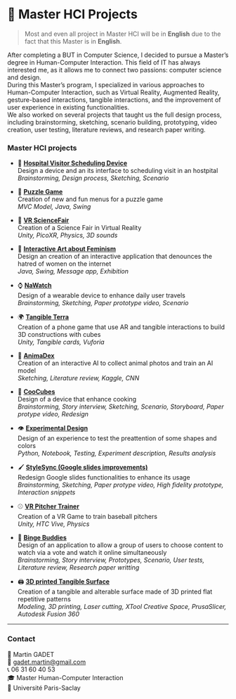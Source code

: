 # 📂 Master HCI Projects 

> Most and even all project in Master HCI will be in **English** due to the fact that this Master is in **English**.

After completing a BUT in Computer Science, I decided to pursue a Master’s degree in Human-Computer Interaction. This field of IT has always interested me, as it allows me to connect two passions: computer science and design.  
During this Master’s program, I specialized in various approaches to Human-Computer Interaction, such as Virtual Reality, Augmented Reality, gesture-based interactions, tangible interactions, and the improvement of user experience in existing functionalities.  
We also worked on several projects that taught us the full design process, including brainstorming, sketching, scenario building, prototyping, video creation, user testing, literature reviews, and research paper writing.  

### Master HCI projects

- 🏥 [**Hospital Visitor Scheduling Device**](https://github.com/gadetmartin/Portfolio/tree/main/Projects/Master%20HCI/Hospital%20Visitor%20Scheduling%20Device)  
  Design a device  and an its interface to scheduling visit in an hostpital  
  *Brainstorming, Design process, Sketching, Scenario*  

- 🧩 [**Puzzle Game**](https://github.com/gadetmartin/Portfolio/tree/main/Projects/Master%20HCI/Puzzle%20Game)  
  Creation of new and fun menus for a puzzle game  
  *MVC Model, Java, Swing*  

- 🧪 [**VR ScienceFair**](https://github.com/gadetmartin/Portfolio/tree/main/Projects/Master%20HCI/VR%20Science%20Fair)  
  Creation of a Science Fair in Virtual Reality  
  *Unity, PicoXR, Physics, 3D sounds*  

- 🎨 [**Interactive Art about Feminism**](https://github.com/gadetmartin/Portfolio/tree/main/Projects/Master%20HCI/Interactive%20Art%20about%20Feminism)  
  Design an creation of an interactive application that denounces the hatred of women on the internet  
  *Java, Swing, Message app, Exhibition*  

- ⌚ [**NaWatch**](https://github.com/gadetmartin/Portfolio/tree/main/Projects/Master%20HCI/NaWatch)  
  Design of a wearable device to enhance daily user travels  
  *Brainstorming, Sketching, Paper prototype video, Scenario*  

- 🌍 [**Tangible Terra**](https://github.com/gadetmartin/Portfolio/tree/main/Projects/Master%20HCI/Tangible%20Terra)  
  Creation of a phone game that use AR and tangible interactions to build 3D constructions with cubes  
  *Unity, Tangible cards, Vuforia*  

- 🐾 [**AnimaDex**](https://github.com/gadetmartin/Portfolio/tree/main/Projects/Master%20HCI/AnimaDex)  
  Creation of an interactive AI to collect animal photos and train an AI model  
  *Sketching, Literature review, Kaggle, CNN*  

- 🍳 [**CooCubes**](https://github.com/gadetmartin/Portfolio/tree/main/Projects/Master%20HCI/CooCubes)  
  Design of a device that enhance cooking  
  *Brainstorming, Story interview, Sketching, Scenario, Storyboard, Paper protype video, Redesign*  

- 👁️ [**Experimental Design**](https://github.com/gadetmartin/Portfolio/tree/main/Projects/Master%20HCI/Experimental%20Design)  
  Design of an experience to test the preattention of some shapes and colors  
  *Python, Notebook, Testing, Experiment description, Results analysis*  

- 🖌️ [**StyleSync (Google slides improvements)**](https://github.com/gadetmartin/Portfolio/tree/main/Projects/Master%20HCI/StyleSync)  
  Redesign Google slides functionalities to enhance its usage  
  *Brainstorming, Sketching, Paper protype video, High fidelity prototype, Interaction snippets*  

- ⚾ [**VR Pitcher Trainer**](https://github.com/gadetmartin/Portfolio/tree/main/Projects/Master%20HCI/VR%20Pitcher%20Trainer)  
  Creation of a VR Game to train baseball pitchers   
  *Unity, HTC Vive, Physics*  

- 🍿 [**Binge Buddies**](https://github.com/gadetmartin/Portfolio/tree/main/Projects/Master%20HCI/Binge%20Buddies)  
  Design of an application to allow a group of users to choose content to watch via a vote and watch it online simultaneously  
  *Brainstorming, Story interview, Prototypes, Scenario, User tests, Literature review, Research paper writting*  

- 🖨️ [**3D printed Tangible Surface**](https://github.com/gadetmartin/Portfolio/tree/main/Projects/Master%20HCI/3D%20Printed%20Tangible%20Surface)  
  Creation of a tangible and alterable surface made of 3D printed flat repetitive patterns  
  *Modeling, 3D printing, Laser cutting, XTool Creative Space, PrusaSlicer, Autodesk Fusion 360*  
  
---

### Contact

👤 Martin GADET  
📧 gadet.martin@gmail.com  
📞 06 31 60 40 53  
🎓 Master Human-Computer Interaction  
🏫 Université Paris-Saclay

